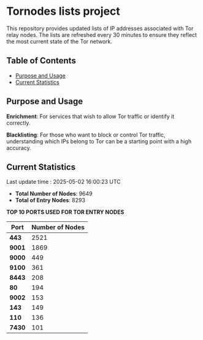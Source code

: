 # Tornodes lists project

This repository provides updated lists of IP addresses associated with Tor relay nodes. The lists are refreshed every 30 minutes to ensure they reflect the most current state of the Tor network.

## Table of Contents

- [Purpose and Usage](#purpose-and-usage)
- [Current Statistics](#current-statistics)


## Purpose and Usage

**Enrichment**: For services that wish to allow Tor traffic or identify it correctly.

**Blacklisting**: For those who want to block or control Tor traffic, understanding which IPs belong to Tor can be a starting point with a high accuracy.

## Current Statistics

Last update time : 2025-05-02 16:00:23 UTC

- **Total Number of Nodes**: 9649
- **Total of Entry Nodes**: 8293

**TOP 10 PORTS USED FOR TOR ENTRY NODES**

| **Port** | **Number of Nodes** |
|------|-----------------|
| **443**   | 2521  |
| **9001**   | 1869  |
| **9000**   | 449  |
| **9100**   | 361  |
| **8443**   | 208  |
| **80**   | 194  |
| **9002**   | 153  |
| **143**   | 149  |
| **110**   | 136  |
| **7430**   | 101  |

